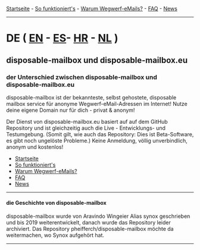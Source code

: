 [Startseite](https://gh.disposable-mailbox.eu/de/) - [So funktioniert's](https://gh.disposable-mailbox.eu/de/about.html) - [Warum Wegwerf-eMails?](https://gh.disposable-mailbox.eu/de/why.html) - [FAQ](https://gh.disposable-mailbox.eu/de/FAQ.html) - [News](https://gh.disposable-mailbox.eu/de/news.html) 

---

# DE  ( [EN](https://gh.disposable-mailbox.eu/en/index.html) - [ES](https://gh.disposable-mailbox.eu/es/index.html)- [HR](https://gh.disposable-mailbox.eu/hr/index.html) - [NL](https://gh.disposable-mailbox.eu/nl/index.html) )


## disposable-mailbox und disposable-mailbox.eu

### der Unterschied zwischen disposable-mailbox und disposable-mailbox.eu
disposable-mailbox ist der bekannteste, selbst gehostete, disposable mailbox service für anonyme Wegwerf-eMail-Adressen im Internet!
Nutze deine eigene Domain nur für dich - privat & anonym!

Der Dienst von disposable-mailbox.eu basiert auf auf dem GitHub Repository und ist gleichzeitig auch die Live - Entwicklungs- und Testumgebung.
(Somit gilt, wie auch das Repository: Dies ist Beta-Software, es gibt noch ungelöste Probleme.)
Keine Anmeldung, völlig unverbindlich, anonym und kostenlos!

- [Startseite](https://gh.disposable-mailbox.eu/de/)
- [So funktioniert's](https://gh.disposable-mailbox.eu/de/about.html)
- [Warum Wegwerf-eMails?](https://gh.disposable-mailbox.eu/de/why.html)
- [FAQ](https://gh.disposable-mailbox.eu/de/FAQ.html) 
- [News](https://gh.disposable-mailbox.eu/de/news.html) 
---
#### die Geschichte von disposable-mailbox
disposable-mailbox wurde von Aravindo Wingeier Alias synox geschrieben und bis 2019 weiterentwickelt, danach wurde das Repository leider archiviert.
Das Repository pheifferch/disposable-mailbox möchte da weitermachen, wo Synox aufgehört hat.

---
